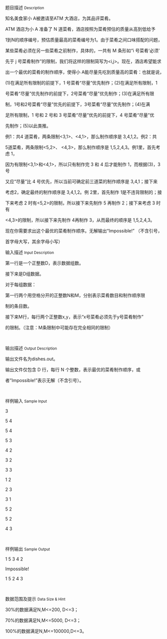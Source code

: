 <div class="panel panel-default">
<div class="area-title">
<span>
题目描述
<small>Description</small>
</span></div>
<div class="panel-body">

<p>知名美食家小 A被邀请至ATM 大酒店，为其品评菜肴。 </p><p>ATM 酒店为小 A 准备了 N 道菜肴，酒店按照为菜肴预估的质量从高到低给予</p><p>1到N的顺序编号，预估质量最高的菜肴编号为1。由于菜肴之间口味搭配的问题，</p><p>某些菜肴必须在另一些菜肴之前制作，具体的，一共有 M 条形如“i 号菜肴‘必须’</p><p>先于 j 号菜肴制作”的限制，我们将这样的限制简写为&lt;i,j&gt;。现在，酒店希望能求</p><p>出一个最优的菜肴的制作顺序，使得小 A能尽量先吃到质量高的菜肴：也就是说，</p><p>(1)在满足所有限制的前提下，1 号菜肴“尽量”优先制作；(2)在满足所有限制，1</p><p>号菜肴“尽量”优先制作的前提下，2号菜肴“尽量”优先制作；(3)在满足所有限</p><p>制，1号和2号菜肴“尽量”优先的前提下，3号菜肴“尽量”优先制作；(4)在满</p><p>足所有限制，1 号和 2 号和 3 号菜肴“尽量”优先的前提下，4 号菜肴“尽量”优</p><p>先制作；(5)以此类推。 </p><p>例1：共4 道菜肴，两条限制&lt;3,1&gt;、&lt;4,1&gt;，那么制作顺序是 3,4,1,2。例2：共</p><p>5道菜肴，两条限制&lt;5,2&gt;、 &lt;4,3&gt;，那么制作顺序是 1,5,2,4,3。例1里，首先考虑 1，</p><p>因为有限制&lt;3,1&gt;和&lt;4,1&gt;，所以只有制作完 3 和 4 后才能制作 1，而根据(3)，3 号</p><p>又应“尽量”比 4 号优先，所以当前可确定前三道菜的制作顺序是 3,4,1；接下来</p><p>考虑2，确定最终的制作顺序是 3,4,1,2。例 2里，首先制作 1是不违背限制的；接</p><p>下来考虑 2 时有&lt;5,2&gt;的限制，所以接下来先制作 5 再制作 2；接下来考虑 3 时有</p><p>&lt;4,3&gt;的限制，所以接下来先制作 4再制作 3，从而最终的顺序是 1,5,2,4,3。 </p><p>现在你需要求出这个最优的菜肴制作顺序。无解输出“Impossible!” （不含引号，</p><p>首字母大写，其余字母小写） </p>

</div>
</div>

<div class="panel panel-default">
<div class="area-title">
<span>
输入描述
<small>Input Description</small>
</span></div>
<div class="panel-body">
<p>第一行是一个正整数D，表示数据组数。 </p><p>接下来是D组数据。 </p><p>对于每组数据： </p><p>第一行两个用空格分开的正整数N和M，分别表示菜肴数目和制作顺序限</p><p>制的条目数。 </p><p>接下来M行，每行两个正整数x,y，表示“x号菜肴必须先于y号菜肴制作”</p><p>的限制。（注意：M条限制中可能存在完全相同的限制） </p><p><br></p>

</div>
</div>
<div  class="panel panel-default">
<div class="area-title">
<span>
输出描述
<small>Output Description</small>
</span></div>
<div class="panel-body">

<p>输出文件名为dishes.out。&nbsp;</p><p>输出文件仅包含 D 行，每行 N 个整数，表示最优的菜肴制作顺序，或</p><p>者”Impossible!”表示无解（不含引号）。&nbsp;</p><p><br/></p>

</div>
</div>


<div class="panel panel-default">
<div class="area-title">
<span>
样例输入
<small>Sample Input</small>
</span></div>
<div class="panel-body">
<p>3 </p><p>5 4 </p><p>5 4 </p><p>5 3 </p><p>4 2 </p><p>3 2 </p><p>3 3 </p><p>1 2 </p><p>2 3 </p><p>3 1 </p><p>5 2 </p><p>5 2 </p><p>4 3 </p><p><br></p>

</div>
</div>

<div class="panel panel-default">
<div class="area-title">
<span>
样例输出
<small>Sample Output</small>
</span></div>
<div class="panel-body">
<p>1 5 3 4 2 </p><p>Impossible! </p><p>1 5 2 4 3 </p><p><br></p>

</div>
</div>

<div class="panel panel-default">
<div class="area-title">
<span>
数据范围及提示
<small>Data Size & Hint</small>
</span></div>
<div class="panel-body">
<p>30%的数据满足N,M&lt;=200, D&lt;=3； </p><p>70%的数据满足N,M&lt;=5000, D&lt;=3； </p><p>100%的数据满足N,M&lt;=100000,D&lt;=3。 </p><p><br></p>
</div>
</div>